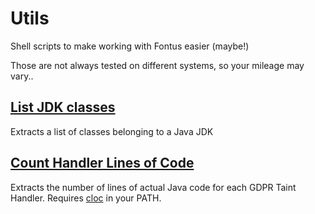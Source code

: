 # Utils

Shell scripts to make working with Fontus easier (maybe!)

Those are not always tested on different systems, so your mileage may vary..

## [List JDK classes](./list.jdk.classes)

Extracts a list of classes belonging to a Java JDK

## [Count Handler Lines of Code](./count_handler_loc.sh)

Extracts the number of lines of actual Java code for each GDPR Taint Handler. Requires [cloc](https://github.com/AlDanial/cloc) in your PATH.
